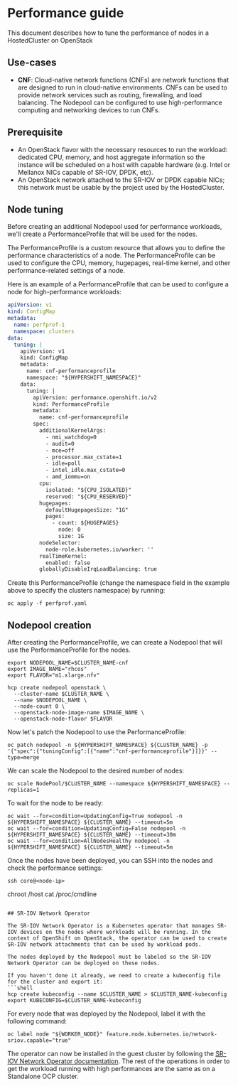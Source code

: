 # Performance guide

This document describes how to tune the performance of nodes in a HostedCluster on OpenStack

## Use-cases

- **CNF**: Cloud-native network functions (CNFs) are network functions that are designed to run in cloud-native environments. CNFs can be used to provide network services such as routing, firewalling, and load balancing. The Nodepool can be configured to use high-performance computing and networking devices to run CNFs.

## Prerequisite

- An OpenStack flavor with the necessary resources to run the workload: dedicated CPU, memory, and host aggregate
  information so the instance will be scheduled on a host with capable hardware (e.g. Intel or Mellanox NICs capable
  of SR-IOV, DPDK, etc).
- An OpenStack network attached to the SR-IOV or DPDK capable NICs; this network must be usable by the project
  used by the HostedCluster.

## Node tuning

Before creating an additional Nodepool used for performance workloads, we'll create a PerformanceProfile that will be
used for the nodes.

The PerformanceProfile is a custom resource that allows you to define the performance characteristics of a node. The
PerformanceProfile can be used to configure the CPU, memory, hugepages, real-time kernel, and other performance-related
settings of a node.

Here is an example of a PerformanceProfile that can be used to configure a node for high-performance workloads:

```yaml
apiVersion: v1
kind: ConfigMap
metadata:
  name: perfprof-1
  namespace: clusters
data:
  tuning: |
    apiVersion: v1
    kind: ConfigMap
    metadata:
      name: cnf-performanceprofile
      namespace: "${HYPERSHIFT_NAMESPACE}"
    data:
      tuning: |
        apiVersion: performance.openshift.io/v2
        kind: PerformanceProfile
        metadata:
          name: cnf-performanceprofile
        spec:
          additionalKernelArgs:
            - nmi_watchdog=0
            - audit=0
            - mce=off
            - processor.max_cstate=1
            - idle=poll
            - intel_idle.max_cstate=0
            - amd_iommu=on
          cpu:
            isolated: "${CPU_ISOLATED}"
            reserved: "${CPU_RESERVED}"
          hugepages:
            defaultHugepagesSize: "1G"
            pages:
              - count: ${HUGEPAGES}
                node: 0
                size: 1G
          nodeSelector:
            node-role.kubernetes.io/worker: ''
          realTimeKernel:
            enabled: false
          globallyDisableIrqLoadBalancing: true
```

Create this PerformanceProfile (change the namespace field in the example above to specify the clusters namespace) by running:

```shell
oc apply -f perfprof.yaml
```

## Nodepool creation

After creating the PerformanceProfile, we can create a Nodepool that will use the PerformanceProfile for the nodes.

```shell
export NODEPOOL_NAME=$CLUSTER_NAME-cnf
export IMAGE_NAME="rhcos"
export FLAVOR="m1.xlarge.nfv"

hcp create nodepool openstack \
  --cluster-name $CLUSTER_NAME \
  --name $NODEPOOL_NAME \
  --node-count 0 \
  --openstack-node-image-name $IMAGE_NAME \
  --openstack-node-flavor $FLAVOR
```

Now let's patch the Nodepool to use the PerformanceProfile:

```shell
oc patch nodepool -n ${HYPERSHIFT_NAMESPACE} ${CLUSTER_NAME} -p '{"spec":{"tuningConfig":[{"name":"cnf-performanceprofile"}]}}' --type=merge
```

We can scale the Nodepool to the desired number of nodes:

```shell
oc scale NodePool/$CLUSTER_NAME --namespace ${HYPERSHIFT_NAMESPACE} --replicas=1
```

To wait for the node to be ready:

```shell
oc wait --for=condition=UpdatingConfig=True nodepool -n ${HYPERSHIFT_NAMESPACE} ${CLUSTER_NAME} --timeout=5m
oc wait --for=condition=UpdatingConfig=False nodepool -n ${HYPERSHIFT_NAMESPACE} ${CLUSTER_NAME} --timeout=30m
oc wait --for=condition=AllNodesHealthy nodepool -n ${HYPERSHIFT_NAMESPACE} ${CLUSTER_NAME} --timeout=5m
```

Once the nodes have been deployed, you can SSH into the nodes and check the performance settings:

```shell
ssh core@<node-ip>
```
chroot /host
cat /proc/cmdline
```

## SR-IOV Network Operator

The SR-IOV Network Operator is a Kubernetes operator that manages SR-IOV devices on the nodes where workloads will be running. In the context of OpenShift on OpenStack, the operator can be used to create SR-IOV network attachments that can be used by workload pods.

The nodes deployed by the Nodepool must be labeled so the SR-IOV Network Operator can be deployed on these nodes.

If you haven't done it already, we need to create a kubeconfig file for the cluster and export it:
```shell
hcp create kubeconfig --name $CLUSTER_NAME > $CLUSTER_NAME-kubeconfig
export KUBECONFIG=$CLUSTER_NAME-kubeconfig
```

For every node that was deployed by the Nodepool, label it with the following command:

```shell
oc label node "${WORKER_NODE}" feature.node.kubernetes.io/network-sriov.capable="true"
```

The operator can now be installed in the guest cluster by following the [SR-IOV Network Operator documentation](https://docs.redhat.com/en/documentation/openshift_container_platform/4.17/html-single/networking/index#installing-sr-iov-operator_installing-sriov-operator).
The rest of the operations in order to get the workload running with high performances are the same as on a Standalone OCP cluster.

